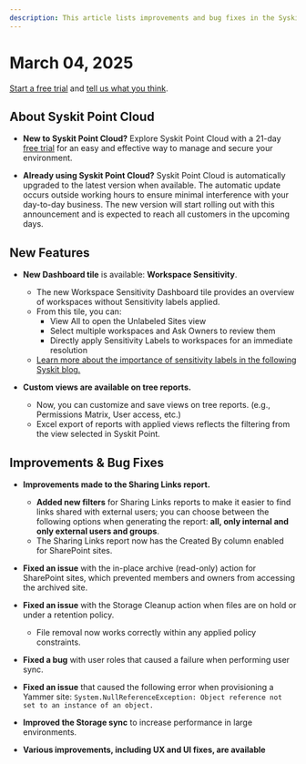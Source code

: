 ```yaml
---
description: This article lists improvements and bug fixes in the Syskit Point Cloud version 2025.2.83.15
---
```


# March 04, 2025

[Start a free trial](https://www.syskit.com/products/point/free-trial/) and [tell us what you think](https://www.syskit.com/company/contact-us/).

## About Syskit Point Cloud

* **New to Syskit Point Cloud?** Explore Syskit Point Cloud with a 21-day [free trial](https://www.syskit.com/products/point/free-trial/) for an easy and effective way to manage and secure your environment.

* **Already using Syskit Point Cloud?** Syskit Point Cloud is automatically upgraded to the latest version when available. The automatic update occurs outside working hours to ensure minimal interference with your day-to-day business. The new version will start rolling out with this announcement and is expected to reach all customers in the upcoming days.

## New Features

* **New Dashboard tile** is available: **Workspace Sensitivity**.
  * The new Workspace Sensitivity Dashboard tile provides an overview of workspaces without Sensitivity labels applied.
  * From this tile, you can: 
    * View All to open the Unlabeled Sites view 
    * Select multiple workspaces and Ask Owners to review them
    * Directly apply Sensitivity Labels to workspaces for an immediate resolution
  * [Learn more about the importance of sensitivity labels in the following Syskit blog.](https://www.syskit.com/blog/microsoft-365-sensitivity-labels-guide/)

* **Custom views are available on tree reports.**
  * Now, you can customize and save views on tree reports. (e.g., Permissions Matrix, User access, etc.)
  * Excel export of reports with applied views reflects the filtering from the view selected in Syskit Point.  

## Improvements & Bug Fixes

* **Improvements made to the Sharing Links report.**
  * **Added new filters** for Sharing Links reports to make it easier to find links shared with external users; you can choose between the following options when generating the report: **all, only internal and only external users and groups**. 
  * The Sharing Links report now has the Created By column enabled for SharePoint sites.

* **Fixed an issue** with the in-place archive (read-only) action for SharePoint sites, which prevented members and owners from accessing the archived site. 

* **Fixed an issue** with the Storage Cleanup action when files are on hold or under a retention policy. 
  * File removal now works correctly within any applied policy constraints.

* **Fixed a bug** with user roles that caused a failure when performing user sync. 

* **Fixed an issue** that caused the following error when provisioning a Yammer site: `System.NullReferenceException: Object reference not set to an instance of an object.`

* **Improved the Storage sync** to increase performance in large environments.

* **Various improvements, including UX and UI fixes, are available**